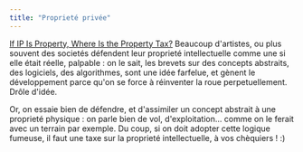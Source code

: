```yaml
---
title: "Proprieté privée"
---
```


[If IP Is Property, Where Is the Property
Tax?](http://yro.slashdot.org/article.pl?sid=08/02/27/0018224) Beaucoup
d'artistes, ou plus souvent des societés défendent leur proprieté
intellectuelle comme une si elle était réelle, palpable : on le sait, les
brevets sur des concepts abstraits, des logiciels, des algorithmes, sont une
idée farfelue, et gènent le développement parce qu'on se force à réinventer la
roue perpetuellement. Drôle d'idée.

Or, on essaie bien de défendre, et d'assimiler un concept abstrait à une
proprieté physique : on parle bien de vol, d'exploitation... comme on le
ferait avec un terrain par exemple. Du coup, si on doit adopter cette logique
fumeuse, il faut une taxe sur la proprieté intellectuelle, à vos chèquiers !
:)

